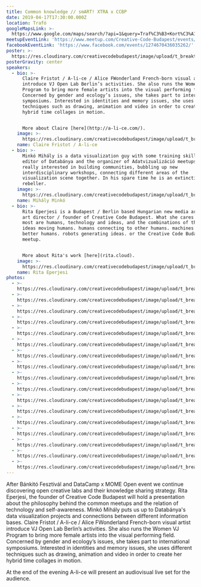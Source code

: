 ```yaml
---
title: Common knowledge // smART! XTRA x CCBP
date: 2019-04-17T17:30:00.000Z
location: Trafó
googleMapsLink: >-
  https://www.google.com/maps/search/?api=1&query=Traf%C3%B3+Kort%C3%A1rs+M%C5%B1v%C3%A9szetek+H%C3%A1za%2C+Liliom+u.+41%2C+Budapest%2C+1094%2C+hu&query_place_id=ChIJ44dGavjcQUcR4icGpzeE7Po
meetupEventLink: 'https://www.meetup.com/Creative-Code-Budapest/events/qnhgzpyzgbgb/'
facebookEventLink: 'https://www.facebook.com/events/1274670436035262/'
poster: >-
  https://res.cloudinary.com/creativecodebudapest/image/upload/t_breakthumbnails/v1574806839/commonknowledge/creativecode_commonknowledge_hyclgc.jpg
posterGravity: center
speakers:
  - bio: >-
      Claire Fristot / A-li-ce / Alice FWonderland French-born visual artist
      introduce VJ Open Lab Berlin’s activities. She also runs the Women VJ
      Program to bring more female artists into the visual performing field.
      Concerned by gender and ecology’s issues, she takes part to international
      symposiums. Interested in identities and memory issues, she uses different
      techniques such as drawing, animation and video in order to create her
      hybrid time collages in motion. 


      More about Claire [here](http://a-li-ce.com/).
    image: >-
      https://res.cloudinary.com/creativecodebudapest/image/upload/t_breakthumbnails/v1574806858/commonknowledge/clairefristot_yfoihx.jpg
    name: Claire Fristot / A-li-ce
  - bio: >-
      Minkó Mihály is a data visualization guy with some training skills, the
      editor of Databánya and the organizer of Adatvizualizáció meetups. He is
      really interested in building communities, bubbling up new
      interdisciplinary workshops, connecting different areas of the
      visualization scene together. In his spare time he is an extinction
      rebeller.
    image: >-
      https://res.cloudinary.com/creativecodebudapest/image/upload/t_breakthumbnails/v1574806857/commonknowledge/minkomihaly_gsremz.jpg
    name: Mihály Minkó
  - bio: >-
      Rita Eperjesi is a Budapest / Berlin based Hungarian new media artist /
      art director / founder of Creative Code Budapest. What she cares about the
      most are humans, technology and ideas, and the combinations of these:
      ideas moving humans. humans connecting to other humans. machines making
      better humans. robots generating ideas. or the Creative Code Budapest
      meetup.


      More about Rita's work [here](rita.cloud).
    image: >-
      https://res.cloudinary.com/creativecodebudapest/image/upload/t_breakthumbnails/v1574806856/commonknowledge/rita_tb17oe.jpg
    name: Rita Eperjesi
photos:
  - >-
    https://res.cloudinary.com/creativecodebudapest/image/upload/t_breakthumbnails/v1574807596/commonknowledge/59743950_2314326438833460_2289425904746627072_o_j8oxpo.jpg
  - >-
    https://res.cloudinary.com/creativecodebudapest/image/upload/t_breakthumbnails/v1574807596/commonknowledge/59791528_2314326725500098_8012140059077640192_o_pj4cuq.jpg
  - >-
    https://res.cloudinary.com/creativecodebudapest/image/upload/t_breakthumbnails/v1574807595/commonknowledge/59542658_2314327028833401_3410495768677580800_o_hrfisg.jpg
  - >-
    https://res.cloudinary.com/creativecodebudapest/image/upload/t_breakthumbnails/v1574807594/commonknowledge/59586020_2314326718833432_7608782710894493696_o_pgyutk.jpg
  - >-
    https://res.cloudinary.com/creativecodebudapest/image/upload/t_breakthumbnails/v1574807594/commonknowledge/59567116_2314326578833446_6413198303999033344_o_aryrpi.jpg
  - >-
    https://res.cloudinary.com/creativecodebudapest/image/upload/t_breakthumbnails/v1574807593/commonknowledge/59481561_2314326688833435_5545620455009812480_o_gthu5v.jpg
  - >-
    https://res.cloudinary.com/creativecodebudapest/image/upload/t_breakthumbnails/v1574807591/commonknowledge/59439725_2314326998833404_5274827216583131136_o_lzej3h.jpg
  - >-
    https://res.cloudinary.com/creativecodebudapest/image/upload/t_breakthumbnails/v1574807591/commonknowledge/59435637_2314326418833462_6707812491906252800_o_xlbzdd.jpg
  - >-
    https://res.cloudinary.com/creativecodebudapest/image/upload/t_breakthumbnails/v1574807591/commonknowledge/59474751_2314326968833407_4121280781349814272_o_mhmumw.jpg
  - >-
    https://res.cloudinary.com/creativecodebudapest/image/upload/t_breakthumbnails/v1574807590/commonknowledge/59422383_2314326815500089_3280194660009508864_o_xk5shx.jpg
  - >-
    https://res.cloudinary.com/creativecodebudapest/image/upload/t_breakthumbnails/v1574807590/commonknowledge/59469704_2314326462166791_5107859443828129792_o_csvarl.jpg
  - >-
    https://res.cloudinary.com/creativecodebudapest/image/upload/t_breakthumbnails/v1574807588/commonknowledge/59950919_2314326855500085_6011185409428553728_o_tyf5ex.jpg
  - >-
    https://res.cloudinary.com/creativecodebudapest/image/upload/t_breakthumbnails/v1574807588/commonknowledge/59384721_2314326982166739_2452416207073050624_o_snzozm.jpg
  - >-
    https://res.cloudinary.com/creativecodebudapest/image/upload/t_breakthumbnails/v1574807587/commonknowledge/59429633_2314326705500100_8368396519560183808_o_oez3wu.jpg
  - >-
    https://res.cloudinary.com/creativecodebudapest/image/upload/t_breakthumbnails/v1574807587/commonknowledge/59352495_2314326828833421_4659553497660784640_o_ymgaua.jpg
  - >-
    https://res.cloudinary.com/creativecodebudapest/image/upload/t_breakthumbnails/v1574807587/commonknowledge/59387060_2314326802166757_4853021012473675776_o_qfnd0s.jpg
  - >-
    https://res.cloudinary.com/creativecodebudapest/image/upload/t_breakthumbnails/v1574807585/commonknowledge/59357245_2314326588833445_2187630408122761216_o_ywt2c1.jpg
---
```

After Bánkitó Fesztivál and DataCamp x MOME Open event we continue discovering open creative labs and their knowledge sharing strategy. Rita Eperjesi, the founder of Creative Code Budapest will hold a presentation about the philosophy behind the common meetups and the relation of technology and self-awareness. Minkó Mihály puts us up to Databánya's data visualization projects and connections between different information bases. Claire Fristot / A-li-ce / Alice FWonderland French-born visual artist introduce VJ Open Lab Berlin’s activities. She also runs the Women VJ Program to bring more female artists into the visual performing field. Concerned by gender and ecology’s issues, she takes part to international symposiums. Interested in identities and memory issues, she uses different techniques such as drawing, animation and video in order to create her hybrid time collages in motion. 


At the end of the evening A-li-ce will present an audiovisual live set for the audience.
